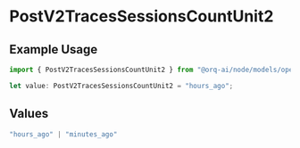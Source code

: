 # PostV2TracesSessionsCountUnit2

## Example Usage

```typescript
import { PostV2TracesSessionsCountUnit2 } from "@orq-ai/node/models/operations";

let value: PostV2TracesSessionsCountUnit2 = "hours_ago";
```

## Values

```typescript
"hours_ago" | "minutes_ago"
```
